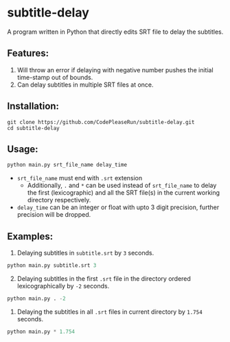 # subtitle-delay

A program written in Python that directly edits SRT file to delay the subtitles.

## Features:

1. Will throw an error if delaying with negative number pushes the initial time-stamp out of bounds.
2. Can delay subtitles in multiple SRT files at once.

## Installation:

```
git clone https://github.com/CodePleaseRun/subtitle-delay.git
cd subtitle-delay
```

## Usage:

```Python
python main.py srt_file_name delay_time
```

- `srt_file_name` must end with `.srt` extension
  - Additionally, `.` and `*` can be used instead of `srt_file_name` to delay the first (lexicographic) and all the SRT file(s) in the current working directory respectively.
- `delay_time` can be an integer or float with upto 3 digit precision, further precision will be dropped.

## Examples:

1.  Delaying subtitles in `subtitle.srt` by `3` seconds.

```Python
python main.py subtitle.srt 3
```

2.  Delaying subtitles in the first `.srt` file in the directory ordered lexicographically by `-2` seconds.

```Python
python main.py . -2
```

1.  Delaying the subtitles in all `.srt` files in current directory by `1.754` seconds.

```Python
python main.py * 1.754
```
